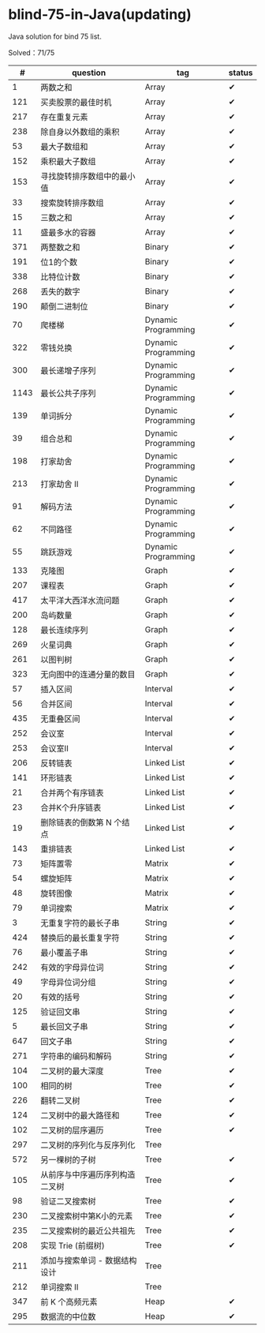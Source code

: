# blind-75-in-Java(updating)
Java solution for bind 75 list.

Solved：71/75

#|question|tag|status
-|-|-|-
1|两数之和|Array|✔
121|买卖股票的最佳时机|Array|✔
217|存在重复元素|Array|✔
238|除自身以外数组的乘积|Array|✔
53|最大子数组和|Array|✔
152|乘积最大子数组|Array|✔
153|寻找旋转排序数组中的最小值|Array|✔
33|搜索旋转排序数组|Array|✔
15|三数之和|Array|✔
11|盛最多水的容器|Array|✔
371|两整数之和|Binary|✔
191|位1的个数|Binary|✔
338|比特位计数|Binary|✔
268|丢失的数字|Binary|✔
190|颠倒二进制位|Binary|✔
70|爬楼梯|Dynamic Programming|✔
322|零钱兑换|Dynamic Programming|✔
300|最长递增子序列|Dynamic Programming|✔
1143|最长公共子序列|Dynamic Programming|✔
139|单词拆分|Dynamic Programming|✔
39|组合总和|Dynamic Programming|✔
198|打家劫舍|Dynamic Programming|✔
213|打家劫舍 II|Dynamic Programming|✔
91|解码方法|Dynamic Programming|✔
62|不同路径|Dynamic Programming|✔
55|跳跃游戏|Dynamic Programming|✔
133|克隆图|Graph|✔
207|课程表|Graph|✔
417|太平洋大西洋水流问题|Graph|✔
200|岛屿数量|Graph|✔
128|最长连续序列|Graph|✔
269|火星词典|Graph|✔
261|以图判树|Graph|✔
323|无向图中的连通分量的数目|Graph|✔
57|插入区间|Interval|✔
56|合并区间|Interval|✔
435|无重叠区间|Interval|✔
252|会议室|Interval|✔
253|会议室Ⅱ|Interval|✔
206|反转链表|Linked List|✔
141|环形链表|Linked List|✔
21|合并两个有序链表|Linked List|✔
23|合并K个升序链表|Linked List|✔
19|删除链表的倒数第 N 个结点|Linked List|✔
143|重排链表|Linked List|✔
73|矩阵置零|Matrix|✔
54|螺旋矩阵|Matrix|✔
48|旋转图像|Matrix|✔
79|单词搜索|Matrix|✔
3|无重复字符的最长子串|String|✔
424|替换后的最长重复字符|String|✔
76|最小覆盖子串|String|✔
242|有效的字母异位词|String|✔
49|字母异位词分组|String|✔
20|有效的括号|String|✔
125|验证回文串|String|✔
5|最长回文子串|String|✔
647|回文子串|String|✔
271|字符串的编码和解码|String|✔
104|二叉树的最大深度|Tree|✔
100|相同的树|Tree|✔
226|翻转二叉树|Tree|✔
124|二叉树中的最大路径和|Tree|✔
102|二叉树的层序遍历|Tree|✔
297|二叉树的序列化与反序列化|Tree
572|另一棵树的子树|Tree|✔
105|从前序与中序遍历序列构造二叉树|Tree|✔
98|验证二叉搜索树|Tree|✔
230|二叉搜索树中第K小的元素|Tree|✔
235|二叉搜索树的最近公共祖先|Tree|✔
208|实现 Trie (前缀树)|Tree|✔
211|添加与搜索单词 - 数据结构设计|Tree
212|单词搜索 II|Tree
347|前 K 个高频元素|Heap|✔
295|数据流的中位数|Heap|✔

